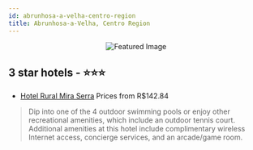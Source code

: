 ```yaml
---
id: abrunhosa-a-velha-centro-region
title: Abrunhosa-a-Velha, Centro Region
---
```


<center><img src="https://i.travelapi.com/hotels/21000000/20180000/20171100/20171007/bc8ba90b_z.jpg" alt="Featured Image" /></center>


##  3 star hotels - ⭐️⭐️⭐️

-    [Hotel Rural Mira Serra](https://www.hurb.com/br/hotels/abrunhosa-a-velha/hotel-rural-mira-serra-JNP-JP836105?cmp=18055) Prices from R$142.84
   > Dip into one of the 4 outdoor swimming pools or enjoy other recreational amenities, which include an outdoor tennis court. Additional amenities at this hotel include complimentary wireless Internet access, concierge services, and an arcade/game room.
